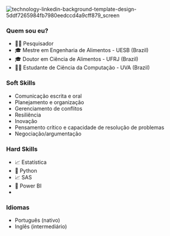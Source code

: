 ![technology-linkedin-background-template-design-5ddf7265984fb7980eedccd4a9cff879_screen](https://user-images.githubusercontent.com/86665339/127336807-cc1a0730-18c1-47b3-8724-d5a121e49dca.jpg)

### Quem sou eu?

- 👨‍🔬 Pesquisador
- 🎓 Mestre em Engenharia de Alimentos - UESB (Brazil)
- 🎓 Doutor em Ciência de Alimentos - UFRJ (Brazil)
- 👨‍💻 Estudante de Ciência da Computação - UVA (Brazil)

### Soft Skills

- Comunicação escrita e oral
- Planejamento e organização
- Gerenciamento de conflitos 
- Resiliência 
- Inovação
- Pensamento crítico e capacidade de resolução de problemas 
- Negociação/argumentação

### Hard Skills

- 📈 Estatística 
- 🐍 Python
- 📈 SAS
- 🧮 Power BI
- 
### Idiomas 

- Português (nativo)
- Inglês (intermediário)






